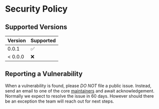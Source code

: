 # Security Policy

## Supported Versions

| Version | Supported          |
| ------- | ------------------ |
| 0.0.1   | :white_check_mark: |
| < 0.0.0 | :x:                |

## Reporting a Vulnerability

When a vulnerability is found, please *DO NOT* file a public issue.
Instead, send an email to one of the core [maintainers](MAINTAINERS.md) and
await acknowledgement. Normally we expect to resolve the issue in 60 days.
However should there be an exception the team will reach out for next steps.
